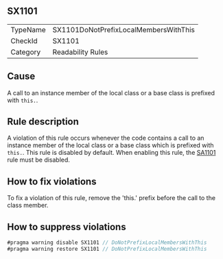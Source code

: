 ## SX1101

<table>
<tr>
  <td>TypeName</td>
  <td>SX1101DoNotPrefixLocalMembersWithThis</td>
</tr>
<tr>
  <td>CheckId</td>
  <td>SX1101</td>
</tr>
<tr>
  <td>Category</td>
  <td>Readability Rules</td>
</tr>
</table>

## Cause

A call to an instance member of the local class or a base class is prefixed with `this.`.

## Rule description

A violation of this rule occurs whenever the code contains a call to an instance member of the local class or a base class which is prefixed with `this.`.
This rule is disabled by default. When enabling this rule, the [SA1101](SA1101.md) rule must be disabled.

## How to fix violations

To fix a violation of this rule, remove the 'this.' prefix before the call to the class member.

## How to suppress violations

```csharp
#pragma warning disable SX1101 // DoNotPrefixLocalMembersWithThis
#pragma warning restore SX1101 // DoNotPrefixLocalMembersWithThis
```
